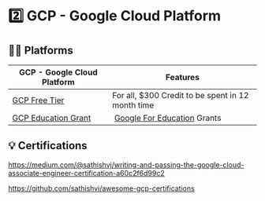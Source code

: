 # :two: GCP - Google Cloud Platform


## :woman_student: Platforms

| GCP - Google Cloud Platform                         | Features                                                         |
|-----------------------------------------------------|------------------------------------------------------------------|
| [GCP Free Tier](https://cloud.google.com/free)      | For all, $300 Credit to be spent in 12 month time                |
| [GCP Education Grant](https://cloud.google.com/edu) | [Google For Education](https://edu.google.com/programs) Grants   |


## :bulb: Certifications

https://medium.com/@sathishvj/writing-and-passing-the-google-cloud-associate-engineer-certification-a60c2f6d99c2

https://github.com/sathishvj/awesome-gcp-certifications



